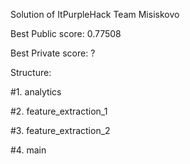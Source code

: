 Solution of ItPurpleHack Team Misiskovo

Best Public score: 0.77508

Best Private score: ?

Structure:

  #1. analytics

  #2. feature_extraction_1

  #3. feature_extraction_2

  #4. main
